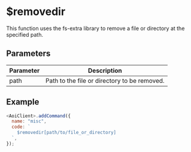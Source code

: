 # $removedir

This function uses the fs-extra library to remove a file or directory at the specified path.

## Parameters

| Parameter | Description                                  |
| --------- | -------------------------------------------- |
| path      | Path to the file or directory to be removed. |

## Example

```js
<AoiClient>.addCommand({
  name: "misc",
  code: `
    $removedir[path/to/file_or_directory]
  `,
});
```
